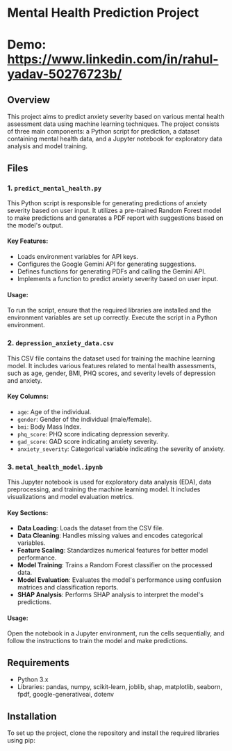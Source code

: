 # Mental Health Prediction Project
# Demo: https://www.linkedin.com/in/rahul-yadav-50276723b/
## Overview
This project aims to predict anxiety severity based on various mental health assessment data using machine learning techniques. The project consists of three main components: a Python script for prediction, a dataset containing mental health data, and a Jupyter notebook for exploratory data analysis and model training.

## Files

### 1. `predict_mental_health.py`
This Python script is responsible for generating predictions of anxiety severity based on user input. It utilizes a pre-trained Random Forest model to make predictions and generates a PDF report with suggestions based on the model's output.

#### Key Features:
- Loads environment variables for API keys.
- Configures the Google Gemini API for generating suggestions.
- Defines functions for generating PDFs and calling the Gemini API.
- Implements a function to predict anxiety severity based on user input.

#### Usage:
To run the script, ensure that the required libraries are installed and the environment variables are set up correctly. Execute the script in a Python environment.

### 2. `depression_anxiety_data.csv`
This CSV file contains the dataset used for training the machine learning model. It includes various features related to mental health assessments, such as age, gender, BMI, PHQ scores, and severity levels of depression and anxiety.

#### Key Columns:
- `age`: Age of the individual.
- `gender`: Gender of the individual (male/female).
- `bmi`: Body Mass Index.
- `phq_score`: PHQ score indicating depression severity.
- `gad_score`: GAD score indicating anxiety severity.
- `anxiety_severity`: Categorical variable indicating the severity of anxiety.

### 3. `metal_health_model.ipynb`
This Jupyter notebook is used for exploratory data analysis (EDA), data preprocessing, and training the machine learning model. It includes visualizations and model evaluation metrics.

#### Key Sections:
- **Data Loading**: Loads the dataset from the CSV file.
- **Data Cleaning**: Handles missing values and encodes categorical variables.
- **Feature Scaling**: Standardizes numerical features for better model performance.
- **Model Training**: Trains a Random Forest classifier on the processed data.
- **Model Evaluation**: Evaluates the model's performance using confusion matrices and classification reports.
- **SHAP Analysis**: Performs SHAP analysis to interpret the model's predictions.

#### Usage:
Open the notebook in a Jupyter environment, run the cells sequentially, and follow the instructions to train the model and make predictions.

## Requirements
- Python 3.x
- Libraries: pandas, numpy, scikit-learn, joblib, shap, matplotlib, seaborn, fpdf, google-generativeai, dotenv

## Installation
To set up the project, clone the repository and install the required libraries using pip:

